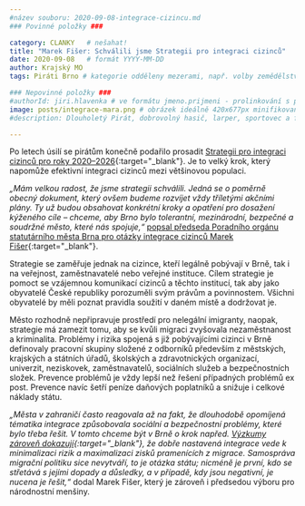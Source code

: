 ```yaml
---
#název souboru: 2020-09-08-integrace-cizincu.md
### Povinné položky ###

category: CLANKY   # nešahat!
title: "Marek Fišer: Schválili jsme Strategii pro integraci cizinců" 
date: 2020-09-08   # formát YYYY-MM-DD
author: Krajský MO
tags: Piráti Brno # kategorie odděleny mezerami, např. volby zemědělství životní-prostředí piráti (viz https://jihomoravsky.pirati.cz/tags/)

### Nepovinné položky ###
#authorId: jiri.hlavenka # ve formátu jmeno.prijmeni - prolinkování s profilem přes uid 
image: posts/integrace-mara.png # obrázek ideálně 420x677px minifikovaný přes https://tinypng.com/
#description: Dlouholetý Pirát, dobrovolný hasič, larper, sportovec a fanda 3D tisku stojí v čele jihomoravské pirátské kandidátky. S čím vede Piráty na kraj?

---
```


Po letech úsilí se pirátům konečně podařilo prosadit [Strategii pro integraci cizinců pro roky 2020–2026](https://socialnipece.brno.cz/wp-content/uploads/2020/09/MMB-Strategie-integrace-cizincu%CC%8A-ve-me%CC%8Cste%CC%8C-Brne%CC%8C_FINAL-2.pdf){:target="_blank"}. Je to velký krok, který napomůže efektivní integraci cizinců mezi většinovou populaci. 

*„Mám velkou radost, že jsme strategii schválili. Jedná se o poměrně obecný dokument, který ovšem budeme rozvíjet vždy tříletými akčními plány. Ty už budou obsahovat konkrétní kroky a opatření pro dosažení kýženého cíle – chceme, aby Brno bylo tolerantní, mezinárodní, bezpečné a soudržné město, které nás spojuje,“* [popsal předseda Poradního orgánu statutárního města Brna pro otázky integrace cizinců Marek Fišer](https://www.brno.cz/brno-aktualne/tiskovy-servis/tiskove-zpravy/a/lepsi-integrovat-vcas-nez-resit-problemy-pozdeji-brno-prijalo-strategii-pro-integraci-cizincu/){:target="_blank"}.

Strategie se zaměřuje jednak na cizince, kteří legálně pobývají v Brně, tak i na veřejnost, zaměstnavatelé nebo veřejné instituce. Cílem strategie je pomoct se vzájemnou komunikací cizinců a těchto institucí, tak aby jako obyvatelé České republiky porozuměli svým právům a povinnostem. Všichni obyvatelé by měli poznat pravidla soužití v daném místě a dodržovat je.

Město rozhodně nepřipravuje prostředí pro nelegální imigranty, naopak, strategie má zamezit tomu, aby se kvůli migraci zvyšovala nezaměstnanost a kriminalita. Problémy i rizika spojená s již pobývajícími cizinci v Brně definovaly pracovní skupiny složené z odborníků především z městských, krajských a státních úřadů, školských a zdravotnických organizací, univerzit, neziskovek, zaměstnavatelů, sociálních služeb a bezpečnostních složek. Prevence problémů je vždy lepší než řešení případných problémů ex post. Prevence navíc šetří  peníze daňových poplatníků a snižuje i celkové náklady státu. 

*„Města v zahraničí často reagovala až na fakt, že dlouhodobě opomíjená tématika integrace způsobovala sociální a bezpečnostní problémy, které bylo třeba řešit. V tomto chceme být v Brně o krok napřed. [Výzkumy zároveň dokazují](https://www.oecd.org/els/mig/Main-Indicators-of-Immigrant-Integration.pdf){:target="_blank"}, že dobře nastavená integrace vede k minimalizaci rizik a maximalizaci zisků pramenících z migrace. Samospráva migrační politiku sice nevytváří, to je otázka státu; nicméně je první, kdo se střetává s jejími dopady a důsledky, a v případě, kdy jsou negativní, je nucena je řešit,“* dodal Marek Fišer, který je zároveň i předsedou výboru pro národnostní menšiny.

